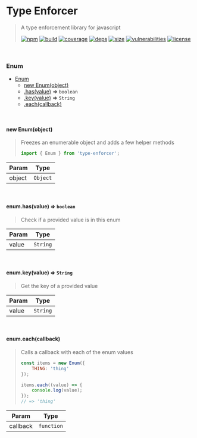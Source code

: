 # Type Enforcer

> A type enforcement library for javascript
>
> [![npm][npm]][npm-url]
[![build][build]][build-url]
[![coverage][coverage]][coverage-url]
[![deps][deps]][deps-url]
[![size][size]][size-url]
[![vulnerabilities][vulnerabilities]][vulnerabilities-url]
[![license][license]][license-url]


<br><a name="Enum"></a>

### Enum

* [Enum](#Enum)
    * [new Enum(object)](#new_Enum_new)
    * [.has(value)](#Enum+has) ⇒ <code>boolean</code>
    * [.key(value)](#Enum+key) ⇒ <code>String</code>
    * [.each(callback)](#Enum+each)


<br><a name="new_Enum_new"></a>

#### new Enum(object)
> Freezes an enumerable object and adds a few helper methods> > ``` javascript> import { Enum } from 'type-enforcer';> ```


| Param | Type |
| --- | --- |
| object | <code>Object</code> | 


<br><a name="Enum+has"></a>

#### enum.has(value) ⇒ <code>boolean</code>
> Check if a provided value is in this enum


| Param | Type |
| --- | --- |
| value | <code>String</code> | 


<br><a name="Enum+key"></a>

#### enum.key(value) ⇒ <code>String</code>
> Get the key of a provided value


| Param | Type |
| --- | --- |
| value | <code>String</code> | 


<br><a name="Enum+each"></a>

#### enum.each(callback)
> Calls a callback with each of the enum values> ``` javascript> const items = new Enum({>     THING: 'thing'> });> > items.each((value) => {>     console.log(value);> });> // => 'thing'> ```


| Param | Type |
| --- | --- |
| callback | <code>function</code> | 


[npm]: https://img.shields.io/npm/v/type-enforcer.svg
[npm-url]: https://npmjs.com/package/type-enforcer
[build]: https://travis-ci.org/DarrenPaulWright/type-enforcer.svg?branch&#x3D;master
[build-url]: https://travis-ci.org/DarrenPaulWright/type-enforcer
[coverage]: https://coveralls.io/repos/github/DarrenPaulWright/type-enforcer/badge.svg?branch&#x3D;master
[coverage-url]: https://coveralls.io/github/DarrenPaulWright/type-enforcer?branch&#x3D;master
[deps]: https://david-dm.org/darrenpaulwright/type-enforcer.svg
[deps-url]: https://david-dm.org/darrenpaulwright/type-enforcer
[size]: https://packagephobia.now.sh/badge?p&#x3D;type-enforcer
[size-url]: https://packagephobia.now.sh/result?p&#x3D;type-enforcer
[vulnerabilities]: https://snyk.io/test/github/DarrenPaulWright/type-enforcer/badge.svg?targetFile&#x3D;package.json
[vulnerabilities-url]: https://snyk.io/test/github/DarrenPaulWright/type-enforcer?targetFile&#x3D;package.json
[license]: https://img.shields.io/github/license/DarrenPaulWright/type-enforcer.svg
[license-url]: https://npmjs.com/package/type-enforcer/LICENSE.md
